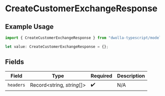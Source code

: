 # CreateCustomerExchangeResponse

## Example Usage

```typescript
import { CreateCustomerExchangeResponse } from "dwolla-typescript/models/operations";

let value: CreateCustomerExchangeResponse = {};
```

## Fields

| Field                      | Type                       | Required                   | Description                |
| -------------------------- | -------------------------- | -------------------------- | -------------------------- |
| `headers`                  | Record<string, *string*[]> | :heavy_check_mark:         | N/A                        |